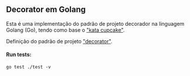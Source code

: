 ## Decorator em Golang

Esta é uma implementação do padrão de projeto decorador na linguagem Golang (Go), tendo como base o ["kata cupcake"](https://codingdojo.org/kata/cupcake/).

Definição do padrão de projeto ["decorator"](https://refactoring.guru/pt-br/design-patterns/decorator).

#### Run tests:

```shell
go test ./test -v
```